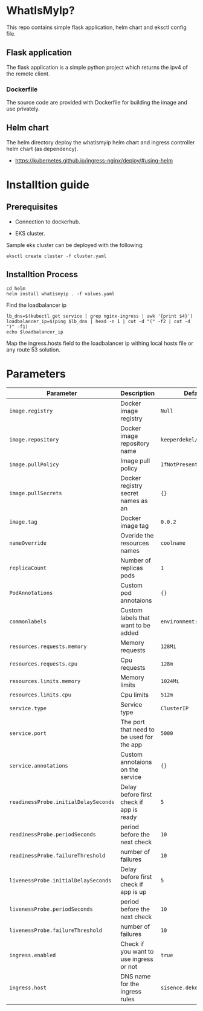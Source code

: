# WhatIsMyIp?

This repo contains simple flask application, helm chart and eksctl config file. 

## Flask application

The flask application is a simple python project which returns the ipv4 of the remote client. 

### Dockerfile

The source code are provided with Dockerfile for building the image and use privately. 

## Helm chart

The helm directory deploy the whatismyip helm chart and ingress controller helm chart (as dependency).

* https://kubernetes.github.io/ingress-nginx/deploy/#using-helm

# Installtion guide

## Prerequisites

* Connection to dockerhub.

* EKS cluster.

Sample eks cluster can be deployed with the following:

```console
eksctl create cluster -f cluster.yaml
```

## Installtion Process


```console
cd helm
helm install whatismyip . -f values.yaml
```

Find the loadbalancer ip

```console
lb_dns=$(kubectl get service | grep nginx-ingress | awk '{print $4}')
loadbalancer_ip=$(ping $lb_dns | head -n 1 | cut -d "(" -f2 | cut -d ")" -f1)
echo $loadbalancer_ip
```

Map the ingress.hosts field to the loadbalancer ip withing local hosts file or any route 53 solution.

# Parameters

| Parameter                              | Description                                     | Default                                                 |
|----------------------------------------|-------------------------------------------------|---------------------------------------------------------|
| `image.registry`                       | Docker image registry                           | `Null`                                                  |
| `image.repository`                     | Docker image repository name                    | `keeperdekel/whatismyip`                                |
| `image.pullPolicy`                     | Image pull policy                               | `IfNotPresent`                                          |
| `image.pullSecrets`                    | Docker registry secret names as an              | `{}`                                                    |
| `image.tag`                            | Docker image tag                                | `0.0.2`                                                 |
| `nameOverride`                         | Overide the resources names                     | `coolname`                                              |
| `replicaCount`                         | Number of replicas pods                         | `1`                                                     |
| `PodAnnotations`                       | Custom pod annotaions                           | `{}`                                                    |
| `commonlabels`                         | Custom labels that want to be added             | `environment: dev`                                      |
| `resources.requests.memory`            | Memory requests                                 | `128Mi`                                                 |
| `resources.requests.cpu`               | Cpu requests                                    | `128m`                                                  |
| `resources.limits.memory`              | Memory limits                                   | `1024Mi`                                                |
| `resources.limits.cpu`                 | Cpu limits                                      | `512m`                                                  |
| `service.type`                         | Service type                                    | `ClusterIP`                                             |
| `service.port`                         | The port that need to be used for the app       | `5000`                                                  |
| `service.annotations`                  | Custom annotaions on the service                | `{}`                                                    |
| `readinessProbe.initialDelaySeconds`   | Delay before first check if app is ready        | `5`                                                     |
| `readinessProbe.periodSeconds`         | period before the next check                    | `10`                                                    |
| `readinessProbe.failureThreshold`      | number of failures                              | `10`                                                    |
| `livenessProbe.initialDelaySeconds`    | Delay before first check if app is up           | `5`                                                     |
| `livenessProbe.periodSeconds`          | period before the next check                    | `10`                                                    |
| `livenessProbe.failureThreshold`       | number of failures                              | `10`                                                    |
| `ingress.enabled`                      | Check if you want to use ingress or not         | `true`                                                  | 
| `ingress.host`                         | DNS name for the ingress rules                  | `sisence.dekel.com`                                     | 
